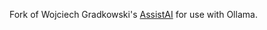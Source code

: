Fork of Wojciech Gradkowski's [AssistAI](https://github.com/gradusnikov/eclipse-chatgpt-plugin) for use with Ollama.
